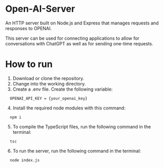 # Open-AI-Server
An HTTP server built on Node.js and Express that manages requests and responses to OPENAI.

This server can be used for connecting applications to allow for conversations with ChatGPT as well as for sending one-time requests. 

# How to run
1. Download or clone the repository.
2. Change into the working directory.
3. Create a .env file. Create the following variable:
```
  OPENAI_API_KEY = {your_openai_key}
```
4. Install the required node modules with this command:
```
  npm i
```
5. To compile the TypeScript files, run the following command in the terminal:
```
  tsc
```
6. To run the server, run the following command in the terminal:
```
  node index.js
```
